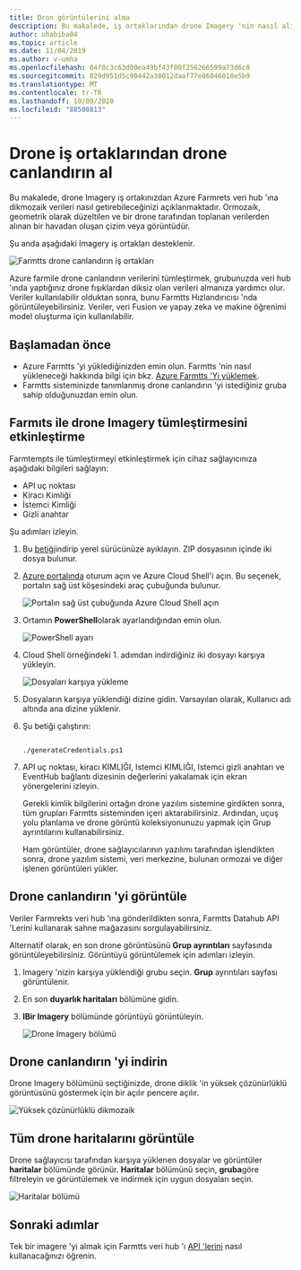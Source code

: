 ```yaml
---
title: Dron görüntülerini alma
description: Bu makalede, iş ortaklarından drone Imagery 'nin nasıl alınacağı açıklanır.
author: uhabiba04
ms.topic: article
ms.date: 11/04/2019
ms.author: v-umha
ms.openlocfilehash: 04f0c3c63d00ea49bf43f00f256266599a73d6c0
ms.sourcegitcommit: 829d951d5c90442a38012daaf77e86046018e5b9
ms.translationtype: MT
ms.contentlocale: tr-TR
ms.lasthandoff: 10/09/2020
ms.locfileid: "88508813"
---
```

# <a name="get-drone-imagery-from-drone-partners"></a>Drone iş ortaklarından drone canlandırın al

Bu makalede, drone Imagery iş ortakınızdan Azure Farmrets veri hub 'ına dikmozaik verileri nasıl getirebileceğinizi açıklanmaktadır. Ormozaik, geometrik olarak düzeltilen ve bir drone tarafından toplanan verilerden alınan bir havadan oluşan çizim veya görüntüdür.

Şu anda aşağıdaki Imagery iş ortakları desteklenir.

  ![Farmtts drone canlandırın iş ortakları](./media/get-drone-imagery-from-drone-partner/drone-partner-1.png)

Azure farmile drone canlandırın verilerini tümleştirmek, grubunuzda veri hub 'ında yaptığınız drone fışıklardan diksiz olan verileri almanıza yardımcı olur. Veriler kullanılabilir olduktan sonra, bunu Farmtts Hızlandırıcısı 'nda görüntüleyebilirsiniz. Veriler, veri Fusion ve yapay zeka ve makine öğrenimi model oluşturma için kullanılabilir.

## <a name="before-you-begin"></a>Başlamadan önce

  - Azure Farmtts 'yi yüklediğinizden emin olun. Farmtts 'nin nasıl yükleneceği hakkında bilgi için bkz. [Azure Farmtts 'Yi yüklemek](install-azure-farmbeats.md).
  - Farmtts sisteminizde tanımlanmış drone canlandırın 'yi istediğiniz gruba sahip olduğunuzdan emin olun.

## <a name="enable-drone-imagery-integration-with-farmbeats"></a>Farmıts ile drone Imagery tümleştirmesini etkinleştirme

Farmtempts ile tümleştirmeyi etkinleştirmek için cihaz sağlayıcınıza aşağıdaki bilgileri sağlayın:
 - API uç noktası
 - Kiracı Kimliği
 - İstemci Kimliği
 - Gizli anahtar

Şu adımları izleyin.

1. Bu [betiği](https://aka.ms/farmbeatspartnerscript)indirip yerel sürücünüze ayıklayın. ZIP dosyasının içinde iki dosya bulunur.
2. [Azure portalında](https://portal.azure.com/) oturum açın ve Azure Cloud Shell'i açın. Bu seçenek, portalın sağ üst köşesindeki araç çubuğunda bulunur.

    ![Portalın sağ üst çubuğunda Azure Cloud Shell açın](./media/get-drone-imagery-from-drone-partner/navigation-bar-1.png)

3. Ortamın **PowerShell**olarak ayarlandığından emin olun.

    ![PowerShell ayarı](./media/get-drone-imagery-from-drone-partner/power-shell-new-1.png)

4. Cloud Shell örneğindeki 1. adımdan indirdiğiniz iki dosyayı karşıya yükleyin.

    ![Dosyaları karşıya yükleme](./media/get-drone-imagery-from-drone-partner/power-shell-two-1.png)

5. Dosyaların karşıya yüklendiği dizine gidin. Varsayılan olarak, Kullanıcı adı altında ana dizine yüklenir.
6. Şu betiği çalıştırın:

    ```azurepowershell-interactive

    ./generateCredentials.ps1

    ```

7. API uç noktası, kiracı KIMLIĞI, Istemci KIMLIĞI, Istemci gizli anahtarı ve EventHub bağlantı dizesinin değerlerini yakalamak için ekran yönergelerini izleyin.

    Gerekli kimlik bilgilerini ortağın drone yazılım sistemine girdikten sonra, tüm grupları Farmtts sisteminden içeri aktarabilirsiniz. Ardından, uçuş yolu planlama ve drone görüntü koleksiyonunuzu yapmak için Grup ayrıntılarını kullanabilirsiniz.

    Ham görüntüler, drone sağlayıcılarının yazılımı tarafından işlendikten sonra, drone yazılım sistemi, veri merkezine, bulunan ormozai ve diğer işlenen görüntüleri yükler.

## <a name="view-drone-imagery"></a>Drone canlandırın 'yi görüntüle

Veriler Farmrekts veri hub 'ına gönderildikten sonra, Farmtts Datahub API 'Lerini kullanarak sahne mağazasını sorgulayabilirsiniz.

Alternatif olarak, en son drone görüntüsünü **Grup ayrıntıları** sayfasında görüntüleyebilirsiniz. Görüntüyü görüntülemek için adımları izleyin.

1. Imagery 'nizin karşıya yüklendiği grubu seçin. **Grup** ayrıntıları sayfası görüntülenir.
2. En son **duyarlık haritaları** bölümüne gidin.
3. **IBir Imagery** bölümünde görüntüyü görüntüleyin.

    ![Drone Imagery bölümü](./media/get-drone-imagery-from-drone-partner/drone-imagery-1.png)

## <a name="download-drone-imagery"></a>Drone canlandırın 'yi indirin

Drone Imagery bölümünü seçtiğinizde, drone diklik 'in yüksek çözünürlüklü görüntüsünü göstermek için bir açılır pencere açılır.

![Yüksek çözünürlüklü dikmozaik](./media/get-drone-imagery-from-drone-partner/download-drone-imagery-1.png)

## <a name="view-all-drone-maps"></a>Tüm drone haritalarını görüntüle

Drone sağlayıcısı tarafından karşıya yüklenen dosyalar ve görüntüler **haritalar** bölümünde görünür. **Haritalar** bölümünü seçin, **gruba**göre filtreleyin ve görüntülemek ve indirmek için uygun dosyaları seçin.

  ![Haritalar bölümü](./media/get-drone-imagery-from-drone-partner/view-drone-maps-1.png)

## <a name="next-steps"></a>Sonraki adımlar

Tek bir imagere 'yi almak için Farmtts veri hub 'ı [API 'lerini](rest-api-in-azure-farmbeats.md) nasıl kullanacağınızı öğrenin.
